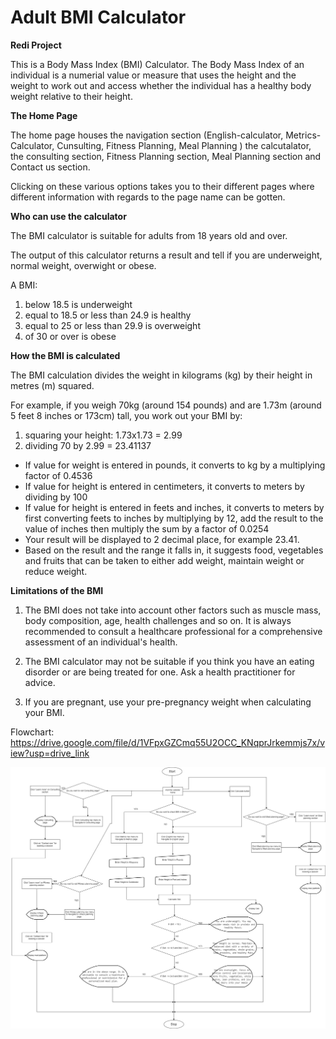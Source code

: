 # Adult BMI Calculator
**Redi Project**

This is a Body Mass Index (BMI) Calculator. The Body Mass Index of an individual is a numerial value or measure that uses the height and the weight to work out and access whether the individual has a healthy body weight relative to their height.

**The Home Page**

The home page houses the navigation section (English-calculator, Metrics-Calculator, Cunsulting, Fitness Planning, Meal Planning ) the calcutalator, the consulting section, Fitness Planning section, Meal Planning section and Contact us section.

Clicking on these various options takes you to their different pages where different information with regards to the page name can be gotten.

**Who can use the calculator**

The BMI calculator is suitable for adults from 18 years old and over.

The output of this calculator returns a result and tell if you are underweight, normal weight, overwight or obese.

A BMI:
1. below 18.5 is underweight
2. equal to 18.5 or less than 24.9 is healthy
3. equal to 25 or less than 29.9 is overweight
4. of 30 or over is obese

**How the BMI is calculated**

The BMI calculation divides the weight in kilograms (kg) by their height in metres (m) squared.

For example, if you weigh 70kg (around 154 pounds) and are 1.73m (around 5 feet 8 inches or 173cm) tall, you work out your BMI by:

1. squaring your height: 1.73x1.73 = 2.99
2. dividing 70 by 2.99 = 23.41137

+ If value for weight is entered in pounds, it converts to kg by a multiplying factor of 0.4536
+ If value for height is entered in centimeters, it converts to meters by dividing by 100
+  If value for height is entered in feets and inches, it converts to meters by first converting feets to inches by multiplying by 12, add the result to the value of inches then multiply the sum by a factor of 0.0254
+  Your result will be displayed to 2 decimal place, for example 23.41.
+  Based on the result and the range it falls in, it suggests food, vegetables and fruits that can be taken to either add weight, maintain weight or reduce weight.
    
**Limitations of the BMI**

1. The BMI does not take into account other factors such as muscle mass, body composition, age, health challenges and so on. It is always recommended to consult a healthcare professional for a comprehensive assessment of an individual's health.

2. The BMI calculator may not be suitable if you think you have an eating disorder or are being treated for one. Ask a health practitioner for advice.

3. If you are pregnant, use your pre-pregnancy weight when calculating your BMI.


Flowchart: https://drive.google.com/file/d/1VFpxGZCmq55U2OCC_KNqprJrkemmjs7x/view?usp=drive_link

![View Graph](https://github.com/Som-diba/Body_Mass_Index_Calculator/blob/web/BMI_Calculator_ReDI_Project.jpg)
